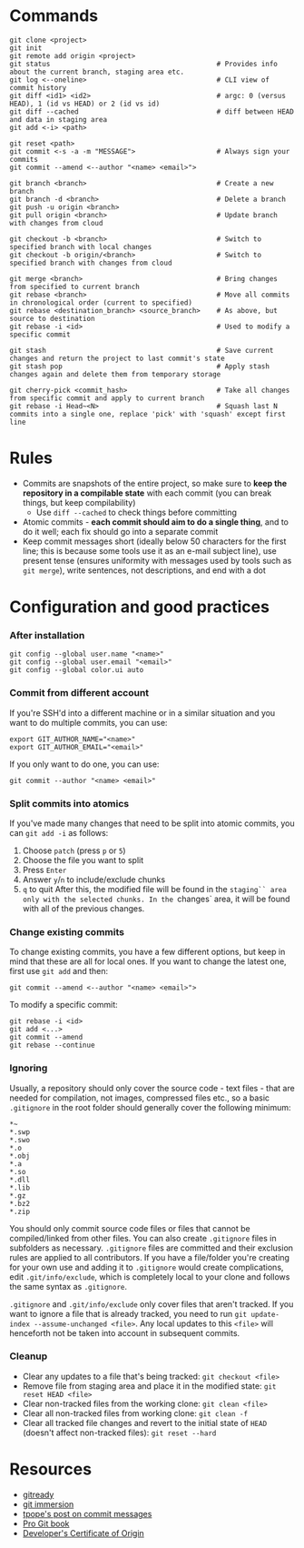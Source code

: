 # Commands
```
git clone <project>
git init
git remote add origin <project>
git status                                         # Provides info about the current branch, staging area etc.
git log <--oneline>                                # CLI view of commit history
git diff <id1> <id2>                               # argc: 0 (versus HEAD), 1 (id vs HEAD) or 2 (id vs id)
git diff --cached                                  # diff between HEAD and data in staging area
git add <-i> <path>

git reset <path>
git commit <-s -a -m "MESSAGE">                    # Always sign your commits
git commit --amend <--author "<name> <email>">

git branch <branch>                                # Create a new branch
git branch -d <branch>                             # Delete a branch
git push -u origin <branch>
git pull origin <branch>                           # Update branch with changes from cloud

git checkout -b <branch>                           # Switch to specified branch with local changes
git checkout -b origin/<branch>                    # Switch to specified branch with changes from cloud

git merge <branch>                                 # Bring changes from specified to current branch
git rebase <branch>                                # Move all commits in chronological order (current to specified)
git rebase <destination_branch> <source_branch>    # As above, but source to destination
git rebase -i <id>                                 # Used to modify a specific commit

git stash                                          # Save current changes and return the project to last commit's state
git stash pop                                      # Apply stash changes again and delete them from temporary storage

git cherry-pick <commit_hash>                      # Take all changes from specific commit and apply to current branch
git rebase -i Head~<N>                             # Squash last N commits into a single one, replace 'pick' with 'squash' except first line
```



# Rules
- Commits are snapshots of the entire project, so make sure to **keep the repository in a compilable state** with each commit (you can break things, but keep compilability)
    - Use `diff --cached` to check things before committing
- Atomic commits - **each commit should aim to do a single thing**, and to do it well; each fix should go into a separate commit
- Keep commit messages short (ideally below 50 characters for the first line; this is because some tools use it as an e-mail subject line), use present tense (ensures uniformity with messages used by tools such as `git merge`), write sentences, not descriptions, and end with a dot



# Configuration and good practices
### After installation
```
git config --global user.name "<name>"
git config --global user.email "<email>"
git config --global color.ui auto
```

### Commit from different account
If you're SSH'd into a different machine or in a similar situation and you want to do multiple commits, you can use:
```
export GIT_AUTHOR_NAME="<name>"
export GIT_AUTHOR_EMAIL="<email>"
```

If you only want to do one, you can use:
```
git commit --author "<name> <email>"
```

### Split commits into atomics
If you've made many changes that need to be split into atomic commits, you can `git add -i` as follows:
1. Choose `patch` (press `p` or `5`)
2. Choose the file you want to split
3. Press `Enter`
4. Answer `y`/`n` to include/exclude chunks
5. `q` to quit
After this, the modified file will be found in the `staging`` area only with the selected chunks. In the `changes` area, it will be found with all of the previous changes.


### Change existing commits
To change existing commits, you have a few different options, but keep in mind that these are all for local ones. If you want to change the latest one, first use `git add` and then:
```
git commit --amend <--author "<name> <email>">
```

To modify a specific commit:
```
git rebase -i <id>
git add <...>
git commit --amend
git rebase --continue
```

### Ignoring
Usually, a repository should only cover the source code - text files - that are needed for compilation, not images, compressed files etc., so a basic `.gitignore` in the root folder should generally cover the following minimum:
```
*~
*.swp
*.swo
*.o
*.obj
*.a
*.so
*.dll
*.lib
*.gz
*.bz2
*.zip
```
You should only commit source code files or files that cannot be compiled/linked from other files. You can also create `.gitignore` files in subfolders as necessary. `.gitignore` files are committed and their exclusion rules are applied to all contributors. If you have a file/folder you're creating for your own use and adding it to `.gitignore` would create complications, edit `.git/info/exclude`, which is completely local to your clone and follows the same syntax as `.gitignore`.

`.gitignore` and `.git/info/exclude` only cover files that aren't tracked. If you want to ignore a file that is already tracked, you need to run `git update-index --assume-unchanged <file>`. Any local updates to this `<file>` will henceforth not be taken into account in subsequent commits.

### Cleanup
- Clear any updates to a file that's being tracked: `git checkout <file>`
- Remove file from staging area and place it in the modified state: `git reset HEAD <file>`
- Clear non-tracked files from the working clone: `git clean <file>`
- Clear all non-tracked files from working clone: `git clean -f`
- Clear all tracked file changes and revert to the initial state of `HEAD` (doesn't affect non-tracked files): `git reset --hard`

# Resources
- [gitready](https://gitready.com/)
- [git immersion](https://gitimmersion.com/)
- [tpope's post on commit messages](https://tbaggery.com/2008/04/19/a-note-about-git-commit-messages.html)
- [Pro Git book](https://git-scm.com/book/en/v2)
- [Developer's Certificate of Origin](https://www.kernel.org/doc/html/latest/process/submitting-patches.html#developer-s-certificate-of-origin-1-1)